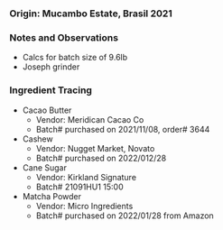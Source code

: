 ### Origin: Mucambo Estate, Brasil 2021

### Notes and Observations
- Calcs for batch size of 9.6lb
- Joseph grinder

### Ingredient Tracing
- Cacao Butter
  - Vendor: Meridican Cacao Co
  - Batch# purchased on 2021/11/08, order# 3644
- Cashew
  - Vendor: Nugget Market, Novato
  - Batch# purchased on 2022/012/28
- Cane Sugar
  - Vendor: Kirkland Signature
  - Batch# 21091HU1 15:00
- Matcha Powder
  - Vendor: Micro Ingredients
  - Batch# purchased on 2022/01/28 from Amazon
